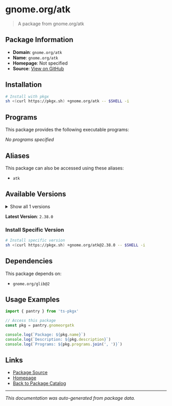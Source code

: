 # gnome.org/atk

> A package from gnome.org/atk

## Package Information

- **Domain**: `gnome.org/atk`
- **Name**: `gnome.org/atk`
- **Homepage**: Not specified
- **Source**: [View on GitHub](https://github.com/pkgxdev/pantry/tree/main/projects/gnome.org/atk/package.yml)

## Installation

```bash
# Install with pkgx
sh <(curl https://pkgx.sh) +gnome.org/atk -- $SHELL -i
```

## Programs

This package provides the following executable programs:

*No programs specified*

## Aliases

This package can also be accessed using these aliases:

- `atk`

## Available Versions

<details>
<summary>Show all 1 versions</summary>

- `2.38.0`

</details>

**Latest Version**: `2.38.0`

### Install Specific Version

```bash
# Install specific version
sh <(curl https://pkgx.sh) +gnome.org/atk@2.38.0 -- $SHELL -i
```

## Dependencies

This package depends on:

- `gnome.org/glib@2`

## Usage Examples

```typescript
import { pantry } from 'ts-pkgx'

// Access this package
const pkg = pantry.gnomeorgatk

console.log(`Package: ${pkg.name}`)
console.log(`Description: ${pkg.description}`)
console.log(`Programs: ${pkg.programs.join(', ')}`)
```

## Links

- [Package Source](https://github.com/pkgxdev/pantry/tree/main/projects/gnome.org/atk/package.yml)
- [Homepage](#)
- [Back to Package Catalog](../package-catalog.md)

---

*This documentation was auto-generated from package data.*
